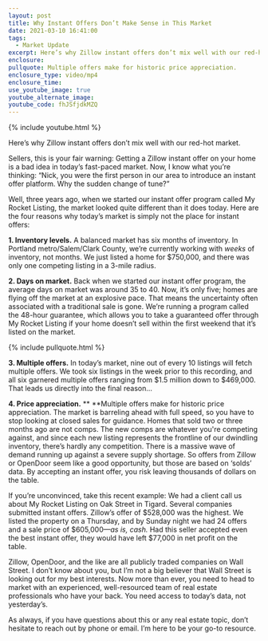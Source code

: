 ```yaml
---
layout: post
title: Why Instant Offers Don’t Make Sense in This Market
date: 2021-03-10 16:41:00
tags:
  - Market Update
excerpt: Here’s why Zillow instant offers don’t mix well with our red-hot market.
enclosure:
pullquote: Multiple offers make for historic price appreciation.
enclosure_type: video/mp4
enclosure_time:
use_youtube_image: true
youtube_alternate_image:
youtube_code: fhJSfjdkMZQ
---
```

{% include youtube.html %}

Here’s why Zillow instant offers don’t mix well with our red-hot market.

Sellers, this is your fair warning: Getting a Zillow instant offer on your home is a bad idea in today’s fast-paced market. Now, I know what you’re thinking: “Nick, you were the first person in our area to introduce an instant offer platform. Why the sudden change of tune?”&nbsp;

Well, three years ago, when we started our instant offer program called My Rocket Listing, the market looked quite different than it does today. Here are the four reasons why today’s market is simply not the place for instant offers:&nbsp;

**1\. Inventory levels.** A balanced market has six months of inventory. In Portland metro/Salem/Clark County, we’re currently working with *weeks* of inventory, not months. We just listed a home for $750,000, and there was only one competing listing in a 3-mile radius.&nbsp;

**2\. Days on market.** Back when we started our instant offer program, the average days on market was around 35 to 40. Now, it’s only five; homes are flying off the market at an explosive pace. That means the uncertainty often associated with a traditional sale is gone. We’re running a program called the 48-hour guarantee, which allows you to take a guaranteed offer through My Rocket Listing if your home doesn’t sell within the first weekend that it’s listed on the market.

{% include pullquote.html %}

**3\. Multiple offers.** In today’s market, nine out of every 10 listings will fetch multiple offers. We took six listings in the week prior to this recording, and all six garnered multiple offers ranging from $1.5 million down to $469,000. That leads us directly into the final reason...

**4\. Price appreciation.** **&nbsp;**Multiple offers make for historic price appreciation. The market is barreling ahead with full speed, so you have to stop looking at closed sales for guidance. Homes that sold two or three months ago are not comps. The new comps are whatever you're competing against, and since each new listing represents the frontline of our dwindling inventory, there’s hardly any competition. There is a massive wave of demand running up against a severe supply shortage. So offers from Zillow or OpenDoor seem like a good opportunity, but those are based on ‘solds’ data. By accepting an instant offer, you risk leaving thousands of dollars on the table.&nbsp;

If you’re unconvinced, take this recent example: We had a client call us about My Rocket Listing on Oak Street in Tigard. Several companies submitted instant offers. Zillow’s offer of $528,000 was the highest. We listed the property on a Thursday, and by Sunday night we had 24 offers and a sale price of $605,000—*as is, cash.* Had this seller accepted even the best instant offer, they would have left $77,000 in net profit on the table.&nbsp;

Zillow, OpenDoor, and the like are all publicly traded companies on Wall Street. I don’t know about you, but I’m not a big believer that Wall Street is looking out for my best interests. Now more than ever, you need to head to market with an experienced, well-resourced team of real estate professionals who have your back. You need access to today’s data, not yesterday’s.

As always, if you have questions about this or any real estate topic, don’t hesitate to reach out by phone or email. I’m here to be your go-to resource.
